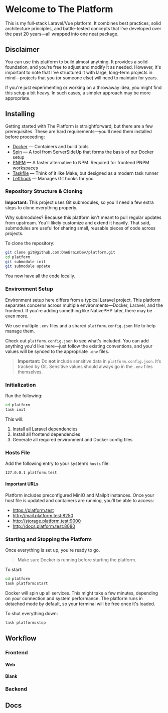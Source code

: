 
# Welcome to The Platform

This is my full-stack Laravel/Vue platform. It combines best practices, solid architecture principles, and battle-tested concepts that I've developed over the past 20 years—all wrapped into one neat package.

## Disclaimer

You can use this platform to build almost anything. It provides a solid foundation, and you're free to adjust and modify it as needed. However, it's important to note that I've structured it with large, long-term projects in mind—projects that you (or someone else) will need to maintain for years.

If you're just experimenting or working on a throwaway idea, you might find this setup a bit heavy. In such cases, a simpler approach may be more appropriate.

## Installing

Getting started with The Platform is straightforward, but there are a few prerequisites. These are hard requirements—you'll need them installed before proceeding:

- [Docker](https://docker.com) — Containers and build tools
- [Spin](https://serversideup.net/open-source/spin/) — A tool from ServerSideUp that forms the basis of our Docker setup
- [PNPM](https://pnpm.io/) — A faster alternative to NPM. Required for frontend PNPM workspaces
- [Taskfile](https://taskfile.dev/) — Think of it like Make, but designed as a modern task runner
- [Lefthook](https://lefthook.dev/) — Manages Git hooks for you

### Repository Structure & Cloning

**Important:** This project uses Git submodules, so you'll need a few extra steps to clone everything properly.

Why submodules? Because this platform isn't meant to pull regular updates from upstream. You'll likely customize and extend it heavily. That said, submodules are useful for sharing small, reusable pieces of code across projects.

To clone the repository:

```bash
git clone git@github.com:OneBrainDev/platform.git
cd platform
git submodule init
git submodule update
```

You now have all the code locally.

### Environment Setup

Environment setup here differs from a typical Laravel project. This platform separates concerns across multiple environments—Docker, Laravel, and the frontend. If you're adding something like NativePHP later, there may be even more.

We use multiple `.env` files and a shared `platform.config.json` file to help manage them.

Check out `platform.config.json` to see what's included. You can add anything you'd like here—just follow the existing conventions, and your values will be synced to the appropriate `.env` files.

> **Important:** Do **not** include sensitive data in `platform.config.json`. It’s tracked by Git. Sensitive values should always go in the `.env` files themselves.

### Initialization

Run the following:

```bash
cd platform
task init
```

This will:

1. Install all Laravel dependencies
2. Install all frontend dependencies
3. Generate all required environment and Docker config files

### Hosts File

Add the following entry to your system’s `hosts` file:

```bash
127.0.0.1 platform.test
```

#### Important URLs

Platform includes preconfigured MinIO and Mailpit instances. Once your host file is updated and containers are running, you’ll be able to access:

- https://platform.test
- http://mail.platform.test:8250
- http://storage.platform.test:9000
- http://docs.platform.test:8080

### Starting and Stopping the Platform

Once everything is set up, you're ready to go.

> Make sure Docker is running before starting the platform.

To start:

```bash
cd platform
task platform:start
```

Docker will spin up all services. This might take a few minutes, depending on your connection and system performance. The platform runs in detached mode by default, so your terminal will be free once it's loaded.

To shut everything down:

```bash
task platform:stop
```

## Workflow

### Frontend

#### Web
#### Blank

### Backend

## Docs
